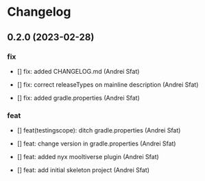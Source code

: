 # Changelog


## 0.2.0 (2023-02-28)

### fix

* [] fix: added CHANGELOG.md (Andrei Sfat)

* [] fix: correct releaseTypes on mainline description (Andrei Sfat)

* [] fix: added gradle.properties (Andrei Sfat)

### feat

* [] feat(testingscope): ditch gradle.properties (Andrei Sfat)

* [] feat: change version in gradle.properties (Andrei Sfat)

* [] feat: added nyx mooltiverse plugin (Andrei Sfat)

* [] feat: add initial skeleton project (Andrei Sfat)

